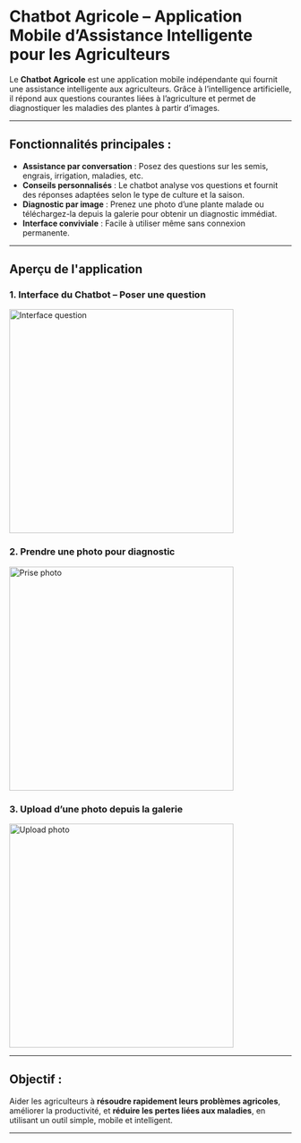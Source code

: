#  Chatbot Agricole – Application Mobile d’Assistance Intelligente pour les Agriculteurs

Le **Chatbot Agricole** est une application mobile indépendante qui fournit une assistance intelligente aux agriculteurs. Grâce à l’intelligence artificielle, il répond aux questions courantes liées à l’agriculture et permet de diagnostiquer les maladies des plantes à partir d’images.

---

## Fonctionnalités principales :

- **Assistance par conversation** : Posez des questions sur les semis, engrais, irrigation, maladies, etc.
- **Conseils personnalisés** : Le chatbot analyse vos questions et fournit des réponses adaptées selon le type de culture et la saison.
- **Diagnostic par image** : Prenez une photo d’une plante malade ou téléchargez-la depuis la galerie pour obtenir un diagnostic immédiat.
- **Interface conviviale** : Facile à utiliser même sans connexion permanente.

---

## Aperçu de l'application

### 1. Interface du Chatbot – Poser une question
<img src="images/a.png" alt="Interface question" width="400"/>

### 2. Prendre une photo pour diagnostic
<img src="images/b.png" alt="Prise photo" width="400"/>

### 3. Upload d’une photo depuis la galerie
<img src="images/c.png" alt="Upload photo" width="400"/>

---

## Objectif :
Aider les agriculteurs à **résoudre rapidement leurs problèmes agricoles**, améliorer la productivité, et **réduire les pertes liées aux maladies**, en utilisant un outil simple, mobile et intelligent.

---




